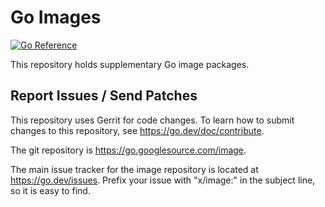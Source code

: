 # Go Images

[![Go Reference](https://pkg.go.dev/badge/golang.org/x/image.svg)](https://pkg.go.dev/golang.org/x/image)

This repository holds supplementary Go image packages.

## Report Issues / Send Patches

This repository uses Gerrit for code changes. To learn how to submit changes to
this repository, see https://go.dev/doc/contribute.

The git repository is https://go.googlesource.com/image.

The main issue tracker for the image repository is located at
https://go.dev/issues. Prefix your issue with "x/image:" in the
subject line, so it is easy to find.
